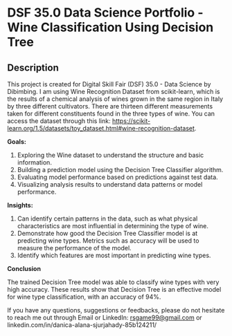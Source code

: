 # **DSF 35.0 Data Science Portfolio - Wine Classification Using Decision Tree**

## **Description**

This project is created for Digital Skill Fair (DSF) 35.0 - Data Science by Dibimbing. I am using Wine Recognition Dataset from scikit-learn, which is the results of a chemical analysis of wines grown in the same region in Italy by three different cultivators. There are thirteen different measurements taken for different constituents found in the three types of wine. You can access the dataset through this link: https://scikit-learn.org/1.5/datasets/toy_dataset.html#wine-recognition-dataset.

**Goals:**
1. Exploring the Wine dataset to understand the structure and basic information.
2. Building a prediction model using the Decision Tree Classifier algorithm.
3. Evaluating model performance based on predictions against test data.
4. Visualizing analysis results to understand data patterns or model performance.

**Insights:**
1. Can identify certain patterns in the data, such as what physical characteristics are most influential in determining the type of wine.
2. Demonstrate how good the Decision Tree Classifier model is at predicting wine types. Metrics such as accuracy will be used to measure the performance of the model.
3. Identify which features are most important in predicting wine types.

**Conclusion**

The trained Decision Tree model was able to classify wine types with very high accuracy. These results show that Decision Tree is an effective model for wine type classification, with an accuracy of 94%.

If you have any questions, suggestions or feedbacks, please do not hesitate to reach me out through Email or LinkedIn: rsgame99@gmail.com or linkedin.com/in/danica-alana-sjurjahady-85b124211/
